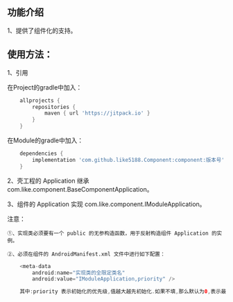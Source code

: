 ## 功能介绍
1、提供了组件化的支持。

## 使用方法：

1、引用

在Project的gradle中加入：
```groovy
    allprojects {
        repositories {
            maven { url 'https://jitpack.io' }
        }
    }
```
在Module的gradle中加入：
```groovy
    dependencies {
        implementation 'com.github.like5188.Component:component:版本号'
    }
```

2、壳工程的 Application 继承 com.like.component.BaseComponentApplication。

3、组件的 Application 实现 com.like.component.IModuleApplication。

注意：

    ①、实现类必须要有一个 public 的无参构造函数，用于反射构造组件 Application 的实例。

    ②、必须在组件的 AndroidManifest.xml 文件中进行如下配置：
```java
    <meta-data
        android:name="实现类的全限定类名"
        android:value="IModuleApplication,priority" />

    其中:priority 表示初始化的优先级,值越大越先初始化.如果不填,那么默认为0,表示最低优先级.
```